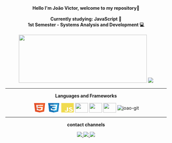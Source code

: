 <div align="center"> <strong>Hello I'm João Victor, welcome to my repository👋 <br>
  <br>Currently studying: JavaScript 🌳<br>
  1st Semester - Systems Analysis and Development 💻</strong></div> <br>
  


<div align="center">
  <a href="https://github.com/Dev-JoaoVictor">
  <a href="https://git.io/streak-stats"><img height="150em" width="400em" src="https://streak-stats.demolab.com?user=Dev-JoaoVictor&theme=dracula&locale=pt-  br&date_format=j%20M%5B%20Y%5D"/></a>
  <img height="150em" whidth="500em" src="https://github-readme-stats.vercel.app/api/top-langs/?username=dev-joaovictor&layout=compact&langs_count=7&theme=dracula"/>   
</div>
<hr>
 <div align="center">
   <p><strong>Languages and Frameworks</strong></p>
  <img align="center"  height="30" width="40" src="https://raw.githubusercontent.com/devicons/devicon/master/icons/html5/html5-original.svg">
  <img align="center"  height="30" width="40" src="https://raw.githubusercontent.com/devicons/devicon/master/icons/css3/css3-original.svg">
  <img align="center"  height="30" width="40" src="https://raw.githubusercontent.com/devicons/devicon/master/icons/javascript/javascript-plain.svg">
  <img align="center"  height="30" width="40" src="https://cdn.jsdelivr.net/gh/devicons/devicon/icons/typescript/typescript-original.svg" >
  <img align="center"  height="30" width="40" src="https://cdn.jsdelivr.net/gh/devicons/devicon/icons/react/react-original.svg" />
  <img align="center"  height="30" width="40" src="https://cdn.jsdelivr.net/gh/devicons/devicon/icons/nodejs/nodejs-original.svg" />
  <img align="center" height="30" alt="joao-git" width="40" src="https://cdn.jsdelivr.net/gh/devicons/devicon/icons/git/git-original.svg"/>         
</div>
<hr>
  <div align="center">
    <p><strong>contact channels</strong></p>
    <a href="mailto:joaoliveira.contato@hotmail.com">
      <img src="https://img.shields.io/badge/-Gmail-%23333?style=for-the-badge&logo=gmail&logoColor=white" target="_blank">
    </a>
    <a href="https://www.linkedin.com/in/dev-joaovictor" target="_blank">
     <img src="https://img.shields.io/badge/-LinkedIn-%230077B5?style=for-the-badge&logo=linkedin&logoColor=white" target="_blank">
    </a>
    <a href="https://www.instagram.com/joao_oliveirajv/" target="_blank">
      <img src="https://img.shields.io/badge/Instagram-E4405F?style=for-the-badge&logo=instagram&logoColor=white" traget="_blank">
    <a/>
  </div>
